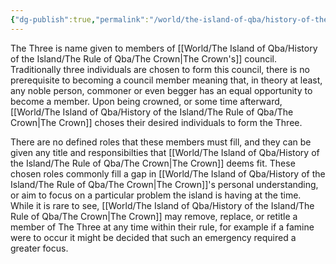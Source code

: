 ```yaml
---
{"dg-publish":true,"permalink":"/world/the-island-of-qba/history-of-the-island/the-rule-of-qba/the-crown-traditions/the-three/"}
---
```



The Three is name given to members of [[World/The Island of Qba/History of the Island/The Rule of Qba/The Crown\|The Crown's]] council. Traditionally three individuals are chosen to form this council, there is no prerequisite to becoming a council member meaning that, in theory at least, any noble person, commoner or even begger has an equal opportunity to become a member. Upon being crowned, or some time afterward, [[World/The Island of Qba/History of the Island/The Rule of Qba/The Crown\|The Crown]] choses their desired individuals to form the Three.

There are no defined roles that these members must fill, and they can be given any title and responsibilties that [[World/The Island of Qba/History of the Island/The Rule of Qba/The Crown\|The Crown]] deems fit. These chosen roles commonly fill a gap in [[World/The Island of Qba/History of the Island/The Rule of Qba/The Crown\|The Crown]]'s personal understanding, or aim to focus on a particular problem the island is having at the time. While it is rare to see, [[World/The Island of Qba/History of the Island/The Rule of Qba/The Crown\|The Crown]] may remove, replace, or retitle a member of The Three at any time within their rule, for example if a famine were to occur it might be decided that such an emergency required a greater focus.